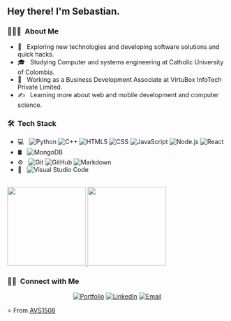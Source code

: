 <h2> Hey there! I'm Sebastian.</h2>

<h3> 👨🏻‍💻 &nbsp;About Me </h3>

- 🤔 &nbsp; Exploring new technologies and developing software solutions and quick hacks.
- 🎓 &nbsp; Studying Computer and systems engineering at Catholic University of Colombia.
- 💼 &nbsp; Working as a Business Development Associate at VirtuBox InfoTech Private Limited.
- ✍️ &nbsp; Learning more about web and mobile development and computer science.

<h3> 🛠 &nbsp;Tech Stack</h3>

- 💻 &nbsp;
  ![Python](https://img.shields.io/badge/-Python-333333?style=flat&logo=python)
  ![C++](https://img.shields.io/badge/-C++-333333?style=flat&logo=C%2B%2B&logoColor=00599C)
  ![HTML5](https://img.shields.io/badge/-HTML5-333333?style=flat&logo=HTML5)
  ![CSS](https://img.shields.io/badge/-CSS-333333?style=flat&logo=CSS3&logoColor=1572B6)
  ![JavaScript](https://img.shields.io/badge/-JavaScript-333333?style=flat&logo=javascript)
  ![Node.js](https://img.shields.io/badge/-Node.js-333333?style=flat&logo=node.js)
  ![React](https://img.shields.io/badge/-React-333333?style=flat&logo=react)
- 🛢 &nbsp;
  ![MongoDB](https://img.shields.io/badge/-MongoDB-333333?style=flat&logo=mongodb)
- ⚙️ &nbsp;
  ![Git](https://img.shields.io/badge/-Git-333333?style=flat&logo=git)
  ![GitHub](https://img.shields.io/badge/-GitHub-333333?style=flat&logo=github)
  ![Markdown](https://img.shields.io/badge/-Markdown-333333?style=flat&logo=markdown)
- 🔧 &nbsp;
  ![Visual Studio Code](https://img.shields.io/badge/-Visual%20Studio%20Code-333333?style=flat&logo=visual-studio-code&logoColor=007ACC)

<br/>

<a href="https://github.com/jscalderon65">
  <img height="180em" src="https://github-readme-stats.vercel.app/api?username=jscalderon65&theme=buefy&show_icons=true" />
  <img height="180em" src="https://github-readme-stats.vercel.app/api/top-langs/?username=jscalderon65&theme=buefy&layout=compact" />
</a>

<br/>

<h3> 🤝🏻 &nbsp;Connect with Me </h3>

<p align="center">
<a href="jscalderon65.netlify.app"><img alt="Portfolio" src="https://img.shields.io/badge/Website-www.jscalderon65.netlify.app-blue?style=flat-square&logo=google-chrome"></a>
<a href="https://www.linkedin.com/in/sebasti%C3%A1n-calderon-134354204/"><img alt="LinkedIn" src="https://img.shields.io/badge/LinkedIn-sebasti%C3%A1n-calderon-blue?style=flat-square&logo=linkedin"></a>
<a href="mailto:jhonnseca0599@gmail.com"><img alt="Email" src="https://img.shields.io/badge/Email-jhonnseca0599@gmail.com-blue?style=flat-square&logo=gmail"></a>
</p>

⭐️ From [AVS1508](https://github.com/jscalderon65)
